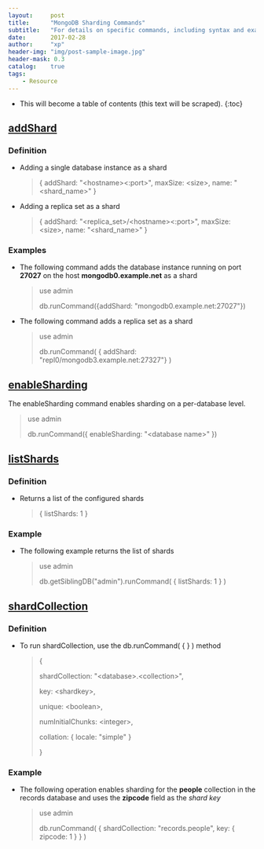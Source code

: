 ```yaml
---
layout:     post
title:      "MongoDB Sharding Commands"
subtitle:   "For details on specific commands, including syntax and examples."
date:       2017-02-28
author:     "xp"
header-img: "img/post-sample-image.jpg"
header-mask: 0.3
catalog:    true
tags:
    - Resource
---
```

* This will become a table of contents (this text will be scraped).
{:toc}

## [addShard](https://docs.mongodb.com/manual/reference/command/addShard/)

### Definition

* Adding a single database instance as a shard

    > { addShard: "\<hostname\>\<:port\>", maxSize: \<size\>, name: "\<shard_name\>" }

* Adding a replica set as a shard

    > { addShard: "\<replica_set\>/\<hostname\>\<:port\>", maxSize: \<size\>, name: "\<shard_name\>" }

### Examples

* The following command adds the database instance running on port **27027** on the host **mongodb0.example.net** as a shard

    > use admin
    > 
    > db.runCommand({addShard: "mongodb0.example.net:27027"})
    
* The following command adds a replica set as a shard

    > use admin
    >
    > db.runCommand( { addShard: "repl0/mongodb3.example.net:27327"} )
    
## [enableSharding](https://docs.mongodb.com/manual/reference/command/enableSharding/)

The enableSharding command enables sharding on a per-database level.

> use admin
> 
> db.runCommand({ enableSharding: "\<database name\>" })

## [listShards](https://docs.mongodb.com/manual/reference/command/listShards/)

### Definition

* Returns a list of the configured shards

    > { listShards: 1 }
    
### Example

* The following example returns the list of shards

    > use admin
    > 
    > db.getSiblingDB("admin").runCommand( { listShards: 1 } )
    
## [shardCollection](https://docs.mongodb.com/manual/reference/command/shardCollection/)

### Definition

* To run shardCollection, use the db.runCommand( { <command> } ) method

    > {
    > 
    > shardCollection: "\<database\>.\<collection\>",
    >
    > key: \<shardkey\>,
    >
    > unique: \<boolean\>,
    >
    > numInitialChunks: \<integer\>,
    >
    > collation: { locale: "simple" }
    >
    > }

### Example

* The following operation enables sharding for the **people** collection in the records database and uses the **zipcode** field as the _shard key_

    > use admin
    >
    > db.runCommand( { shardCollection: "records.people", key: { zipcode: 1 } } )